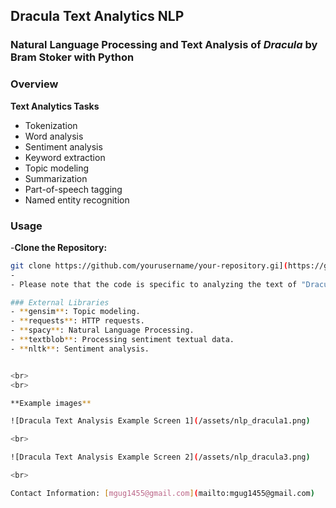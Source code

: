 ## Dracula Text Analytics NLP
### Natural Language Processing and Text Analysis of *Dracula* by Bram Stoker with Python

### Overview
**Text Analytics Tasks**
- Tokenization
- Word analysis
- Sentiment analysis
- Keyword extraction
- Topic modeling
- Summarization
- Part-of-speech tagging
- Named entity recognition

### Usage
-**Clone the Repository:**
   ```bash
git clone https://github.com/yourusername/your-repository.gi](https://github.com/googs0/DraculaTextAnalyticsNLP).git
- 
- Please note that the code is specific to analyzing the text of "Dracula" and may need adjustments if you want to apply it to a different text source

### External Libraries
- **gensim**: Topic modeling.
- **requests**: HTTP requests.
- **spacy**: Natural Language Processing.
- **textblob**: Processing sentiment textual data.
- **nltk**: Sentiment analysis.

  
<br>
<br>

**Example images**

![Dracula Text Analysis Example Screen 1](/assets/nlp_dracula1.png)

<br>

![Dracula Text Analysis Example Screen 2](/assets/nlp_dracula3.png)

<br>

Contact Information: [mgug1455@gmail.com](mailto:mgug1455@gmail.com)
